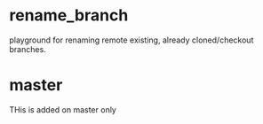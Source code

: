 rename_branch
=============

playground for renaming remote existing, already cloned/checkout branches.

master
======
THis is added on master only
